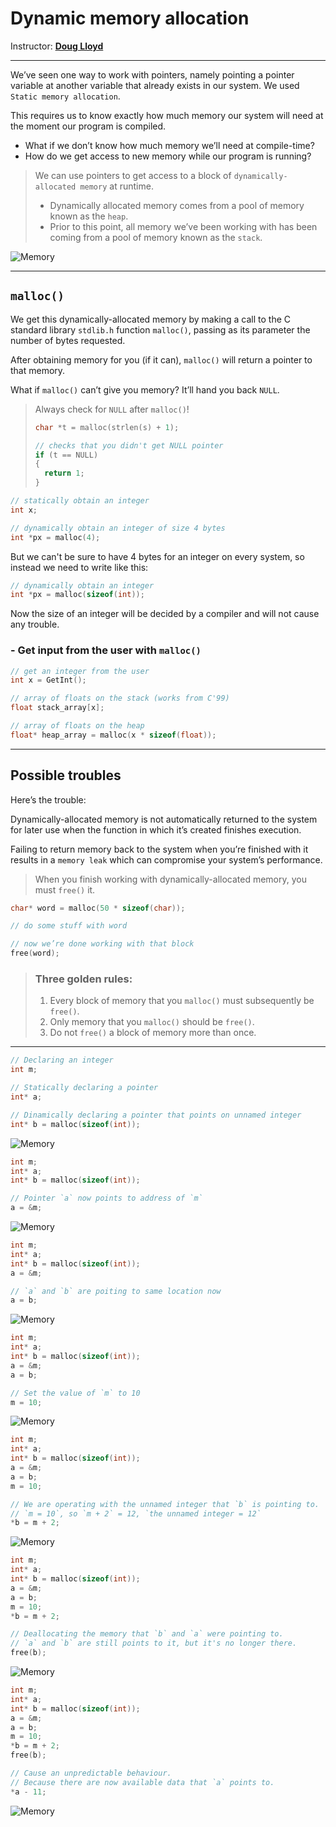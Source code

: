 # Dynamic memory allocation

Instructor: **[Doug Lloyd](https://github.com/dlloyd09)**

---

We’ve seen one way to work with pointers, namely pointing a pointer variable at another variable that already exists
in our system. We used `Static memory allocation`.

This requires us to know exactly how much memory our system will need at the moment our program is compiled.

- What if we don’t know how much memory we’ll need at compile-time?
- How do we get access to new memory while our program is running?

> We can use pointers to get access to a block of `dynamically-allocated memory` at runtime.
> - Dynamically allocated memory comes from a pool of memory known as the `heap`.
> - Prior to this point, all memory we’ve been working with has been coming from a pool of memory known as the `stack`.

<img src="img/shorts/04_shorts_dynamic_memory_allocation/01.png" alt="Memory">

---

## `malloc()`

We get this dynamically-allocated memory by making a call to the C standard library `stdlib.h` function `malloc()`, passing
as its parameter the number of bytes requested.

After obtaining memory for you (if it can), `malloc()` will return a pointer to that memory.

What if `malloc()` can’t give you memory? It’ll hand you back `NULL`.

> Always check for `NULL` after `malloc()`!
> 
> ```c++
> char *t = malloc(strlen(s) + 1);
>
> // checks that you didn't get NULL pointer
> if (t == NULL)
> {
>   return 1;
> }
> ```

```c++
// statically obtain an integer
int x;

// dynamically obtain an integer of size 4 bytes
int *px = malloc(4);
```

But we can't be sure to have 4 bytes for an integer on every system, so instead we need to write like this:

```c++
// dynamically obtain an integer
int *px = malloc(sizeof(int));
```

Now the size of an integer will be decided by a compiler and will not cause any trouble.

### - Get input from the user with `malloc()`

```c++
// get an integer from the user
int x = GetInt();

// array of floats on the stack (works from C'99)
float stack_array[x];

// array of floats on the heap
float* heap_array = malloc(x * sizeof(float));
```

---

## Possible troubles

Here’s the trouble: 

Dynamically-allocated memory is not automatically returned to the system for later use when the function in which
it’s created finishes execution.

Failing to return memory back to the system when you’re finished with it results in a `memory leak` which can compromise
your system’s performance.

> When you finish working with dynamically-allocated memory, you must `free()` it.

```c++
char* word = malloc(50 * sizeof(char));

// do some stuff with word

// now we’re done working with that block
free(word);
```

> ### Three golden rules:
> 
> 1. Every block of memory that you `malloc()` must subsequently be `free()`.
> 2. Only memory that you `malloc()` should be `free()`.
> 3. Do not `free()` a block of memory more than once.

---

```c++
// Declaring an integer
int m;

// Statically declaring a pointer
int* a;

// Dinamically declaring a pointer that points on unnamed integer
int* b = malloc(sizeof(int));
```

<img src="img/shorts/04_shorts_dynamic_memory_allocation/02.png" alt="Memory">


```c++
int m;
int* a;
int* b = malloc(sizeof(int));

// Pointer `a` now points to address of `m`
a = &m;
```

<img src="img/shorts/04_shorts_dynamic_memory_allocation/03.png" alt="Memory">

```c++
int m;
int* a;
int* b = malloc(sizeof(int));
a = &m;

// `a` and `b` are poiting to same location now
a = b;
```

<img src="img/shorts/04_shorts_dynamic_memory_allocation/04.png" alt="Memory">

```c++
int m;
int* a;
int* b = malloc(sizeof(int));
a = &m;
a = b;

// Set the value of `m` to 10
m = 10;
```

<img src="img/shorts/04_shorts_dynamic_memory_allocation/05.png" alt="Memory">

```c++
int m;
int* a;
int* b = malloc(sizeof(int));
a = &m;
a = b;
m = 10;

// We are operating with the unnamed integer that `b` is pointing to.
// `m = 10`, so `m + 2` = 12, `the unnamed integer = 12`
*b = m + 2;
```

<img src="img/shorts/04_shorts_dynamic_memory_allocation/06.png" alt="Memory">

```c++
int m;
int* a;
int* b = malloc(sizeof(int));
a = &m;
a = b;
m = 10;
*b = m + 2;

// Deallocating the memory that `b` and `a` were pointing to.
// `a` and `b` are still points to it, but it's no longer there.
free(b);
```

<img src="img/shorts/04_shorts_dynamic_memory_allocation/07.png" alt="Memory">

```c++
int m;
int* a;
int* b = malloc(sizeof(int));
a = &m;
a = b;
m = 10;
*b = m + 2;
free(b);

// Cause an unpredictable behaviour.
// Because there are now available data that `a` points to.
*a - 11;
```

<img src="img/shorts/04_shorts_dynamic_memory_allocation/08.png" alt="Memory">